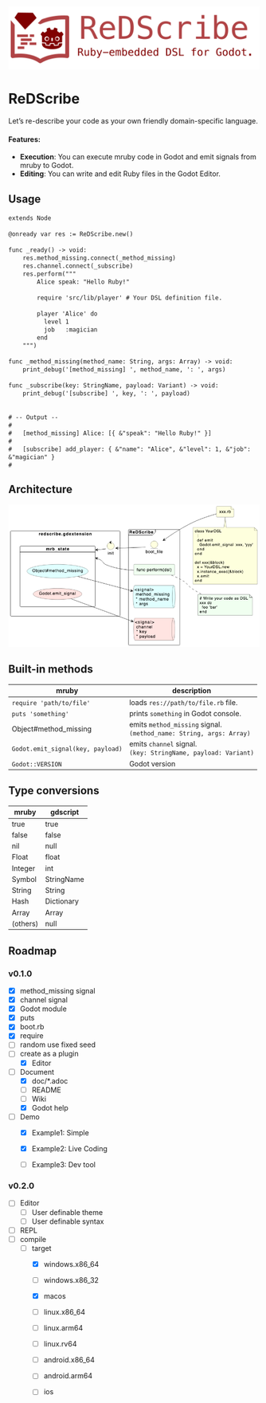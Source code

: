 <img src="icon/icon_with_title.png" alt="logo">

# ReDScribe
Let’s re-describe your code as your own friendly domain-specific language.


#### Features:
* **Execution**: You can execute mruby code in Godot and emit signals from mruby to Godot.
* **Editing**: You can write and edit Ruby files in the Godot Editor.


## Usage
```gdscript
extends Node

@onready var res := ReDScribe.new()

func _ready() -> void:
    res.method_missing.connect(_method_missing)
    res.channel.connect(_subscribe)
    res.perform("""
        Alice speak: "Hello Ruby!"

        require 'src/lib/player' # Your DSL definition file.

        player 'Alice' do
          level 1
          job   :magician
        end
    """)

func _method_missing(method_name: String, args: Array) -> void:
    print_debug('[method_missing] ', method_name, ': ', args)

func _subscribe(key: StringName, payload: Variant) -> void:
    print_debug('[subscribe] ', key, ': ', payload)


# -- Output --
#
#   [method_missing] Alice: [{ &"speak": "Hello Ruby!" }]
#
#   [subscribe] add_player: { &"name": "Alice", &"level": 1, &"job": &"magician" }
#
```

## Architecture
<img src="doc/architecture.png" alt="architecture">


## Built-in methods

| mruby                             | description                          |
|-----------------------------------|--------------------------------------|
| `require 'path/to/file'`          | loads `res://path/to/file.rb` file.  |
| `puts 'something'`                | prints `something` in Godot console. |
| Object#method_missing             | emits `method_missing` signal.<br> `(method_name: String, args: Array)` |
| `Godot.emit_signal(key, payload)` | emits `channel` signal.<br> `(key: StringName, payload: Variant)`       |
| `Godot::VERSION`                  | Godot version                        | 


## Type conversions

| mruby      | gdscript   |
|------------|------------|
| true       | true       |
| false      | false      |
| nil        | null       |
| Float      | float      |
| Integer    | int        |
| Symbol     | StringName |
| String     | String     |
| Hash       | Dictionary |
| Array      | Array      |
| (others)   | null       |



## Roadmap

### v0.1.0
* [x] method_missing signal
* [x] channel signal
* [x] Godot module
* [x] puts
* [x] boot.rb
* [x] require
* [ ] random use fixed seed
* [ ] create as a plugin
  * [x] Editor
* [ ] Document
  * [x] doc/*.adoc
  * [ ] README
  * [ ] Wiki
  * [x] Godot help
* [ ] Demo
  * [x] Example1: Simple
  * [x] Example2: Live Coding
  * [ ] Example3: Dev tool


### v0.2.0
* [ ] Editor
  * [ ] User definable theme
  * [ ] User definable syntax
* [ ] REPL
* [ ] compile
  * [ ] target
    * [x] windows.x86_64 
    * [ ] windows.x86_32 
    * [x] macos
    * [ ] linux.x86_64 
    * [ ] linux.arm64 
    * [ ] linux.rv64 
    * [ ] android.x86_64 
    * [ ] android.arm64 
    * [ ] ios



